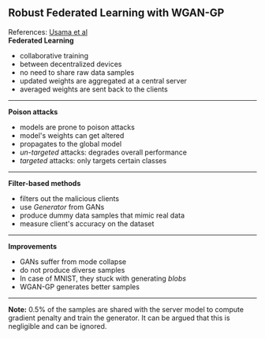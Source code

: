 ## Robust Federated Learning with WGAN-GP
References: [Usama et al](https://doi.org/10.48550/arXiv.2503.20884)   
**Federated Learning**   
* collaborative training
* between decentralized devices
* no need to share raw data samples
* updated weights are aggregated at a central server
* averaged weights are sent back to the clients
---

**Poison attacks**   
* models are prone to poison attacks
* model's weights can get altered
* propagates to the global model
* *un-targeted* attacks: degrades overall performance
* *targeted* attacks: only targets certain classes
---

**Filter-based methods**   
* filters out the malicious clients
* use *Generator* from GANs
* produce dummy data samples that mimic real data
* measure client's accuracy on the dataset
---

**Improvements**
* GANs suffer from mode collapse
* do not produce diverse samples
* In case of MNIST, they stuck with generating *blobs*
* WGAN-GP generates better samples
---

**Note:** 0.5% of the samples are shared with the server model to compute gradient penalty and train the generator. It can be argued that this is negligible and can be ignored.
